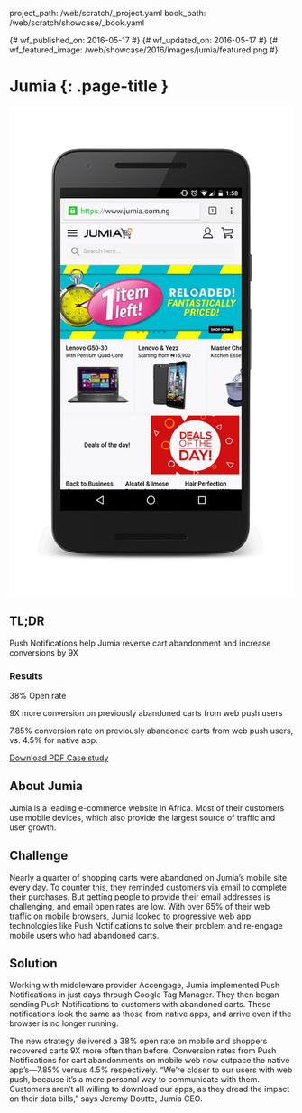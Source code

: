 project_path: /web/scratch/_project.yaml
book_path: /web/scratch/showcase/_book.yaml

{# wf_published_on: 2016-05-17 #}
{# wf_updated_on: 2016-05-17 #}
{# wf_featured_image: /web/showcase/2016/images/jumia/featured.png #}

# Jumia {: .page-title }

<img src="images/jumia/jumia_framed.gif" class="attempt-right">

## TL;DR

Push Notifications help Jumia reverse cart abandonment and increase
conversions by 9X

### Results

<span class="compare-yes"></span> 38% Open rate

<span class="compare-yes"></span> 9X more conversion on previously abandoned
carts from web push users

<span class="compare-yes"></span>7.85% conversion rate on previously abandoned
carts from web push users, vs. 4.5% for native app.

<a class="button button-primary" href="pdfs/jumia.pdf">
  Download PDF Case study
</a>

## About Jumia

Jumia is a leading e-commerce website in Africa. Most of their customers use
mobile devices, which also provide the largest source of traffic and user
growth.

## Challenge

Nearly a quarter of shopping carts were abandoned on Jumia’s mobile site
every day. To counter this, they reminded customers via email to complete
their purchases. But getting people to provide their email addresses is
challenging, and email open rates are low. With over 65% of their web traffic
on mobile browsers, Jumia looked to progressive web app technologies like
Push Notifications to solve their problem and re-engage mobile users who
had abandoned carts.

## Solution

Working with middleware provider Accengage, Jumia implemented Push
Notifications in just days through Google Tag Manager. They then began
sending Push Notifications to customers with abandoned carts. These
notifications look the same as those from native apps, and arrive even
if the browser is no longer running.

The new strategy delivered a 38% open rate on mobile and shoppers recovered
carts 9X more often than before. Conversion rates from Push Notifications
for cart abandonments on mobile web now outpace the native app’s—7.85%
versus 4.5% respectively. “We’re closer to our users with web push, because
it’s a more personal way to communicate with them. Customers aren’t all
willing to download our apps, as they dread the impact on their data bills,”
says Jeremy Doutte, Jumia CEO.
